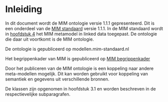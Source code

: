 # Inleiding

In dit document wordt de MIM ontologie versie 1.1.1 gepresenteerd. Dit is een onderdeel van de [MIM standaard](https://docs.geostandaarden.nl/mim/mim/) versie 1.1.1. In de MIM standaard wordt in [hoofdstuk 4](https://docs.geostandaarden.nl/mim/mim/#metamodel-in-linked-data-ld) het MIM metamodel in linked data toegepast. De ontologie die daar uit voortkomt is de MIM ontologie.

De ontologie is gepubliceerd op modellen.mim-standaard.nl

Het begrippenkader van MIM is gepubliceerd op [MIM begrippenkader](https://definities.geostandaarden.nl/mim/nl/)

Door het publiceren van de MIM ontologie is een koppeling naar andere meta-modellen mogelijk. Dit kan worden gebruikt voor koppeling van semantiek en gegevens uit verschillende bronnen.

De klassen zijn opgenomen in hoofdstuk 3.1 en worden beschreven in de respectievelijke subparagrafen.